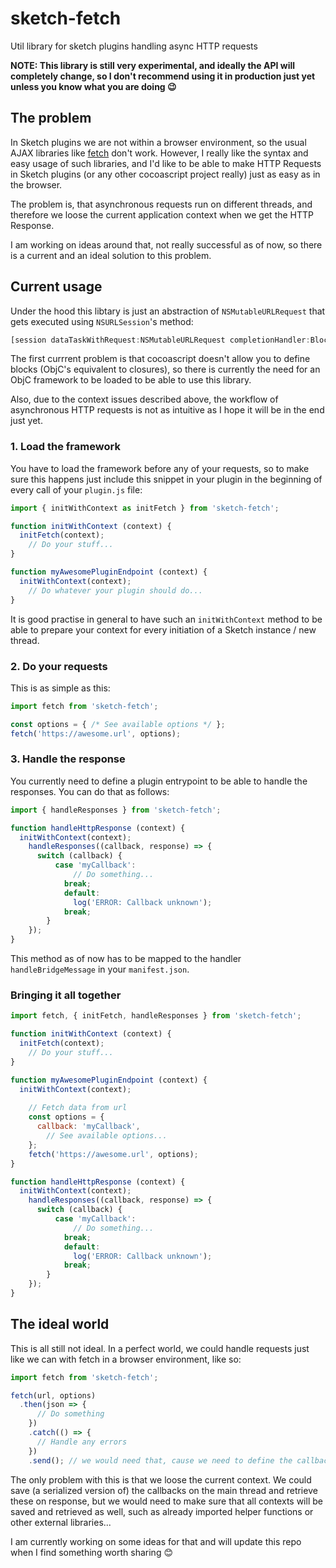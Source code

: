 # sketch-fetch

Util library for sketch plugins handling async HTTP requests

**NOTE: This library is still very experimental, and ideally the API will completely change, so I don't recommend using it in production just yet unless you know what you are doing 😉**

## The problem

In Sketch plugins we are not within a browser environment, so the usual AJAX libraries like [fetch](https://github.com/github/fetch) don't work. However, I really like the syntax and easy usage of such libraries, and I'd like to be able to make HTTP Requests in Sketch plugins (or any other cocoascript project really) just as easy as in the browser.

The problem is, that asynchronous requests run on different threads, and therefore we loose the current application context when we get the HTTP Response.

I am working on ideas around that, not really successful as of now, so there is a current and an ideal solution to this problem.

## Current usage

Under the hood this libtary is just an abstraction of `NSMutableURLRequest` that gets executed using `NSURLSession`'s method:

```js
[session dataTaskWithRequest:NSMutableURLRequest completionHandler:Block]
```

The first currrent problem is that cocoascript doesn't allow you to define blocks (ObjC's equivalent to closures), so there is currently the need for an ObjC framework to be loaded to be able to use this library.

Also, due to the context issues described above, the workflow of asynchronous HTTP requests is not as intuitive as I hope it will be in the end just yet.

### 1. Load the framework

You have to load the framework before any of your requests, so to make sure this happens just include this snippet in your plugin in the beginning of every call of your `plugin.js` file:

```js
import { initWithContext as initFetch } from 'sketch-fetch';

function initWithContext (context) {
  initFetch(context);
    // Do your stuff...
}

function myAwesomePluginEndpoint (context) {
  initWithContext(context);
    // Do whatever your plugin should do...
}
```

It is good practise in general to have such an `initWithContext` method to be able to prepare your context for every initiation of a Sketch instance / new thread.

### 2. Do your requests

This is as simple as this:

```js
import fetch from 'sketch-fetch';

const options = { /* See available options */ };
fetch('https://awesome.url', options);
```

### 3. Handle the response

You currently need to define a plugin entrypoint to be able to handle the responses. You can do that as follows:

```js
import { handleResponses } from 'sketch-fetch';

function handleHttpResponse (context) {
  initWithContext(context);
    handleResponses((callback, response) => {
      switch (callback) {
          case 'myCallback':
              // Do something...
            break;
            default:
              log('ERROR: Callback unknown');
            break;
        }
    });
}
```

This method as of now has to be mapped to the handler `handleBridgeMessage` in your `manifest.json`.

### Bringing it all together

```js
import fetch, { initFetch, handleResponses } from 'sketch-fetch';

function initWithContext (context) {
  initFetch(context);
    // Do your stuff...
}

function myAwesomePluginEndpoint (context) {
  initWithContext(context);
    
    // Fetch data from url
    const options = {
      callback: 'myCallback',
        // See available options...
    };
    fetch('https://awesome.url', options);
}

function handleHttpResponse (context) {
  initWithContext(context);
    handleResponses((callback, response) => {
      switch (callback) {
          case 'myCallback':
              // Do something...
            break;
            default:
              log('ERROR: Callback unknown');
            break;
        }
    });
}
```

## The ideal world

This is all still not ideal. In a perfect world, we could handle requests just like we can with fetch in a browser environment, like so:

```js
import fetch from 'sketch-fetch';

fetch(url, options)
  .then(json => {
      // Do something
    })
    .catch(() => {
      // Handle any errors
    })
    .send(); // we would need that, cause we need to define the callbacks before we actually send the request...
```

The only problem with this is that we loose the current context. We could save (a serialized version of) the callbacks on the main thread and retrieve these on response, but we would need to make sure that all contexts will be saved and retrieved as well, such as already imported helper functions or other external libraries...

I am currently working on some ideas for that and will update this repo when I find something worth sharing 😊